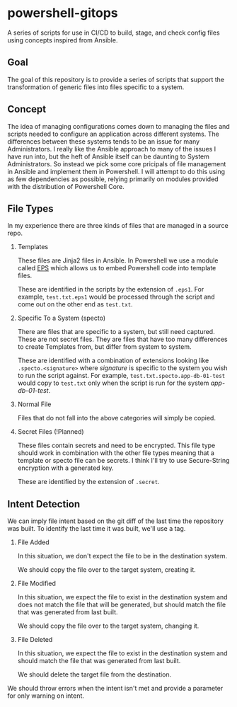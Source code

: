 # powershell-gitops
A series of scripts for use in CI/CD to build, stage, and check config files using concepts inspired from Ansible.

## Goal

The goal of this repository is to provide a series of scripts that support the transformation of generic files into files specific to a system.

## Concept

The idea of managing configurations comes down to managing the files and scripts needed to configure an application across different systems.  The differences between these systems tends to be an issue for many Administrators.  I really like the Ansible approach to many of the issues I have run into, but the heft of Ansible itself can be daunting to System Administrators.  So instead we pick some core pricipals of file management in Ansible and implement them in Powershell.  I will attempt to do this using as few dependencies as possible, relying primarily on modules provided with the distribution of Powershell Core.

## File Types

In my experience there are three kinds of files that are managed in a source repo.

1. Templates

    These files are Jinja2 files in Ansible.  In Powershell we use a module called [EPS](https://github.com/straightdave/eps) which allows us to embed Powershell code into template files.

    These are identified in the scripts by the extension of `.eps1`.  For example, `test.txt.eps1` would be processed through the script and come out on the other end as `test.txt`.

2. Specific To a System (specto)

    There are files that are specific to a system, but still need captured.  These are not secret files.  They are files that have too many differences to create Templates from, but differ from system to system.

    These are identified with a combination of extensions looking like `.specto.<signature>` where *signature* is specific to the system you wish to run the script against.  For example, `test.txt.specto.app-db-01-test` would copy to `test.txt` only when the script is run for the system *app-db-01-test*.

3. Normal File

    Files that do not fall into the above categories will simply be copied.

4. Secret Files (!Planned)

    These files contain secrets and need to be encrypted.  This file type should work in combination with the other file types meaning that a template or specto file can be secrets.  I think I'll try to use Secure-String encryption with a generated key.

    These are identified by the extension of `.secret`.

## Intent Detection

We can imply file intent based on the git diff of the last time the repository was built.  To identify the last time it was built, we'll use a tag.

1. File Added

    In this situation, we don't expect the file to be in the destination system.

    We should copy the file over to the target system, creating it.

2. File Modified

    In this situation, we expect the file to exist in the destination system and does not match the file that will be generated, but should match the file that was generated from last built.

    We should copy the file over to the target system, changing it.

3. File Deleted

    In this situation, we expect the file to exist in the destination system and should match the file that was generated from last built.

    We should delete the target file from the destination.

We should throw errors when the intent isn't met and provide a parameter for only warning on intent.